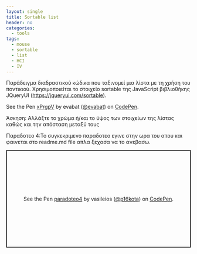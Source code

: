 ```yaml
---
layout: single
title: Sortable list
header: no
categories:
  - tools
tags:
  - mouse
  - sortable
  - list
  - HCI
  - IV
---
```


Παράδειγμα διαδραστικού κώδικα που ταξινομεί μια λίστα με τη χρήση του ποντικιού. Χρησιμοποιείται το στοιχείο sortable  της JavaScript βιβλιοθήκης JQueryUI (https://jqueryui.com/sortable).

<p data-height="350" data-theme-id="0" data-slug-hash="xPrgpV" data-default-tab="result" data-user="evabat" class='codepen'>See the Pen <a href='https://codepen.io/evabat/pen/xPrgpV'>xPrgpV</a> by evabat (<a href='https://codepen.io/evabat'>@evabat</a>) on <a href='https://codepen.io'>CodePen</a>.</p>
<script async src="//assets.codepen.io/assets/embed/ei.js"></script>

Άσκηση: Αλλάξτε το χρώμα ή/και το ύψος των στοιχείων της λίστας καθώς και την απόσταση μεταξύ τους

Παραδοτεο 4:Το συγκεκριμενο παραδοτεο εγινε στην ωρα του οπου και φαινεται στο readme.md file απλα ξεχασα να το ανεβασω.
<p class="codepen" data-height="265" data-theme-id="light" data-default-tab="html,result" data-user="p16kota" data-slug-hash="PozeMgw" style="height: 265px; box-sizing: border-box; display: flex; align-items: center; justify-content: center; border: 2px solid; margin: 1em 0; padding: 1em;" data-pen-title="paradoteo4">
  <span>See the Pen <a href="https://codepen.io/p16kota/pen/PozeMgw">
  paradoteo4</a> by vasileios (<a href="https://codepen.io/p16kota">@p16kota</a>)
  on <a href="https://codepen.io">CodePen</a>.</span>
</p>
<script async src="https://static.codepen.io/assets/embed/ei.js"></script>


